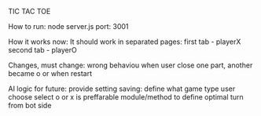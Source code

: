 TIC TAC TOE

How to run:
node server.js
port: 3001

How it works now:
It should work in separated pages:
first tab - playerX
second tab - playerO 


Changes, must change: 
wrong behaviou when user close one part, another became o or when restart

AI logic for future:
provide setting saving: define what game type user choose
select o or x is preffarable
module/method to define optimal turn from bot side